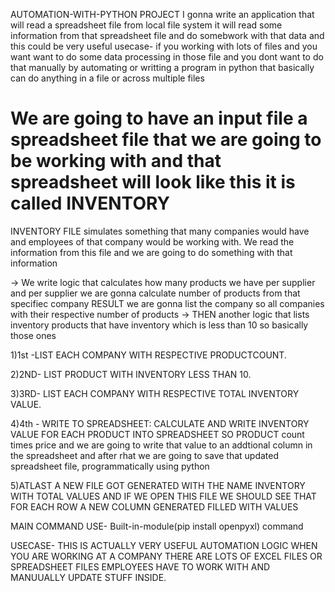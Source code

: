 AUTOMATION-WITH-PYTHON PROJECT
I gonna write an application that will read a spreadsheet file from local  file system it will read some information from that spreadsheet file and do somebwork with that data and
this could be very useful 
usecase- if you working with lots of files and you want want to do some data processing in those file and you dont want to do that manually by automating or writting a program in python
that basically can do anything in a file or across multiple files 


# We are going to have an input file a spreadsheet file that we are going to be  working with and that spreadsheet will look like this it is called INVENTORY
INVENTORY FILE simulates something that many companies would have and employees of that company would be working with.
We read the information from this file and we are going to do something with that information 

-> We write logic that calculates how many products  we have per supplier and per supplier we are gonna calculate number of products from that specifiec company 
RESULT we are gonna list the company so all companies with their respective number of products 
-> THEN  another logic that lists inventory products that have inventory which is less than 10 so basically those ones

1)1st -LIST EACH COMPANY WITH RESPECTIVE PRODUCTCOUNT.

2)2ND- LIST PRODUCT WITH INVENTORY LESS THAN 10.

3)3RD- LIST EACH COMPANY WITH RESPECTIVE TOTAL INVENTORY VALUE.

4)4th - WRITE TO  SPREADSHEET: CALCULATE AND WRITE INVENTORY VALUE FOR EACH PRODUCT INTO SPREADSHEET
SO PRODUCT count times price and we are going to write that value to an addtional column in the spreadsheet 
and after  rhat we are going to save that updated spreadsheet file, programmatically using python

5)ATLAST A NEW FILE GOT GENERATED WITH THE NAME INVENTORY WITH TOTAL VALUES AND IF WE OPEN THIS FILE WE SHOULD SEE THAT FOR EACH ROW A NEW COLUMN GENERATED FILLED  WITH VALUES 

MAIN COMMAND USE- Built-in-module(pip install openpyxl) command 

USECASE-
THIS IS ACTUALLY VERY USEFUL AUTOMATION LOGIC WHEN YOU ARE WORKING AT A COMPANY THERE ARE LOTS OF EXCEL FILES OR SPREADSHEET FILES EMPLOYEES HAVE TO WORK WITH AND MANUUALLY UPDATE 
STUFF INSIDE.












